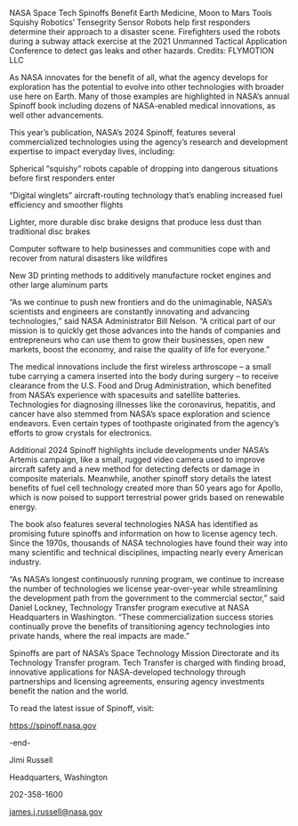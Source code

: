 NASA Space Tech Spinoffs Benefit Earth Medicine, Moon to Mars Tools 
 Squishy Robotics’ Tensegrity Sensor Robots help first responders determine their approach to a disaster scene. Firefighters used the robots during a subway attack exercise at the 2021 Unmanned Tactical Application Conference to detect gas leaks and other hazards. Credits: FLYMOTION LLC

As NASA innovates for the benefit of all, what the agency develops for exploration has the potential to evolve into other technologies with broader use here on Earth. Many of those examples are highlighted in NASA’s annual Spinoff book including dozens of NASA-enabled medical innovations, as well other advancements.

This year’s publication, NASA’s 2024 Spinoff, features several commercialized technologies using the agency’s research and development expertise to impact everyday lives, including:

Spherical “squishy” robots capable of dropping into dangerous situations before first responders enter

“Digital winglets” aircraft-routing technology that’s enabling increased fuel efficiency and smoother flights

Lighter, more durable disc brake designs that produce less dust than traditional disc brakes

Computer software to help businesses and communities cope with and recover from natural disasters like wildfires

New 3D printing methods to additively manufacture rocket engines and other large aluminum parts

“As we continue to push new frontiers and do the unimaginable, NASA’s scientists and engineers are constantly innovating and advancing technologies,” said NASA Administrator Bill Nelson. “A critical part of our mission is to quickly get those advances into the hands of companies and entrepreneurs who can use them to grow their businesses, open new markets, boost the economy, and raise the quality of life for everyone.”

The medical innovations include the first wireless arthroscope – a small tube carrying a camera inserted into the body during surgery – to receive clearance from the U.S. Food and Drug Administration, which benefited from NASA’s experience with spacesuits and satellite batteries. Technologies for diagnosing illnesses like the coronavirus, hepatitis, and cancer have also stemmed from NASA’s space exploration and science endeavors. Even certain types of toothpaste originated from the agency’s efforts to grow crystals for electronics.

Additional 2024 Spinoff highlights include developments under NASA’s Artemis campaign, like a small, rugged video camera used to improve aircraft safety and a new method for detecting defects or damage in composite materials. Meanwhile, another spinoff story details the latest benefits of fuel cell technology created more than 50 years ago for Apollo, which is now poised to support terrestrial power grids based on renewable energy.

The book also features several technologies NASA has identified as promising future spinoffs and information on how to license agency tech. Since the 1970s, thousands of NASA technologies have found their way into many scientific and technical disciplines, impacting nearly every American industry.

“As NASA’s longest continuously running program, we continue to increase the number of technologies we license year-over-year while streamlining the development path from the government to the commercial sector,” said Daniel Lockney, Technology Transfer program executive at NASA Headquarters in Washington. “These commercialization success stories continually prove the benefits of transitioning agency technologies into private hands, where the real impacts are made.”

Spinoffs are part of NASA’s Space Technology Mission Directorate and its Technology Transfer program. Tech Transfer is charged with finding broad, innovative applications for NASA-developed technology through partnerships and licensing agreements, ensuring agency investments benefit the nation and the world.

To read the latest issue of Spinoff, visit:

https://spinoff.nasa.gov

-end-

Jimi Russell

Headquarters, Washington

202-358-1600

james.j.russell@nasa.gov